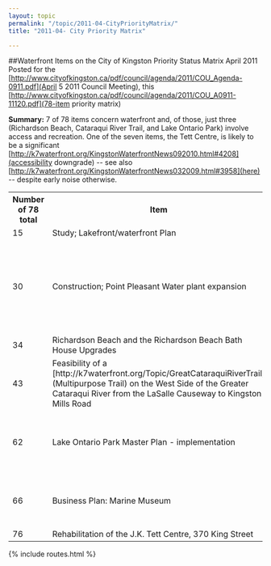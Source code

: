 ```yaml
---
layout: topic
permalink: "/topic/2011-04-CityPriorityMatrix/"
title: "2011-04- City Priority Matrix"

---
```



##Waterfront Items on the City of Kingston Priority Status Matrix April 2011
Posted for the [http://www.cityofkingston.ca/pdf/council/agenda/2011/COU_Agenda-0911.pdf](April 5 2011 Council Meeting), this [http://www.cityofkingston.ca/pdf/council/agenda/2011/COU_A0911-11120.pdf](78-item priority matrix)

**Summary:** 7 of 78 items concern waterfront and, of those, just three (Richardson Beach, Cataraqui River Trail, and Lake Ontario Park) involve access and recreation.  One of the seven items, the Tett Centre, is likely to be a significant [http://k7waterfront.org/KingstonWaterfrontNews092010.html#4208](accessibility downgrade) -- see also [http://k7waterfront.org/KingstonWaterfrontNews032009.html#3958](here) -- despite early noise otherwise.

<table class="bordertable">
	<tr>
		<th>Number<br>of 78 total</th>
		<th>Item</th>
		<th>Completion<br>Date</th>
		<th>Comments</th>
	</tr>
	<tr>
		<td>15</td>
		<td>Study; Lakefront/waterfront Plan</td>
		<td>2014</td>
		<td></td>
	</tr>
	<tr>
		<td>30</td>
		<td>Construction; Point Pleasant Water plant expansion</td>
		<td>Unknown</td>
		<td>Planning underway. Design in 2011; construction may commence in 2012. Grant consideration.</td>
	</tr>
	<tr>
		<td>34</td>
		<td>Richardson Beach and the Richardson Beach Bath House Upgrades</td>
		<td>2011 Q3</td>
		<td></td>
	</tr>
	<tr>
		<td>43</td>
		<td>Feasibility of a [http://k7waterfront.org/Topic/GreatCataraquiRiverTrail](Multipurpose Trail) on the West Side of the Greater Cataraqui River from the LaSalle Causeway to Kingston Mills Road</td>
		<td>2011 Q2</td>
		<td></td>
	</tr>
	<tr>
		<td>62</td>
		<td>Lake Ontario Park Master Plan - implementation</td>
		<td>2012 Q4</td>
		<td>Start of Construction in Q3 2011. Completion is planned for 2012</td>
	</tr>
	<tr>
		<td>66</td>
		<td>Business Plan: Marine Museum</td>
		<td>2011 Q3</td>
		<td>Business Plan is complete. Service Level Agreement underway.</td>
	</tr>
	<tr>
		<td>76</td>
		<td>Rehabilitation of the J.K. Tett Centre, 370 King Street</td>
		<td>Ongoing</td>
		<td></td>
	</tr>
</table>

{% include routes.html %}
